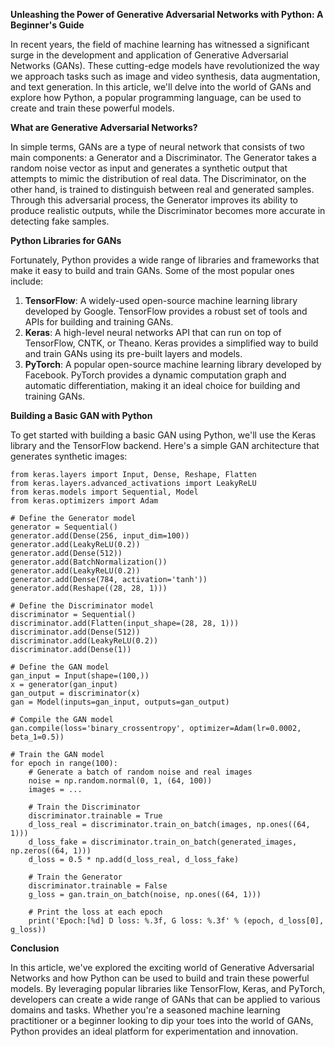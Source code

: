 **Unleashing the Power of Generative Adversarial Networks with Python: A Beginner's Guide**

In recent years, the field of machine learning has witnessed a significant surge in the development and application of Generative Adversarial Networks (GANs). These cutting-edge models have revolutionized the way we approach tasks such as image and video synthesis, data augmentation, and text generation. In this article, we'll delve into the world of GANs and explore how Python, a popular programming language, can be used to create and train these powerful models.

**What are Generative Adversarial Networks?**

In simple terms, GANs are a type of neural network that consists of two main components: a Generator and a Discriminator. The Generator takes a random noise vector as input and generates a synthetic output that attempts to mimic the distribution of real data. The Discriminator, on the other hand, is trained to distinguish between real and generated samples. Through this adversarial process, the Generator improves its ability to produce realistic outputs, while the Discriminator becomes more accurate in detecting fake samples.

**Python Libraries for GANs**

Fortunately, Python provides a wide range of libraries and frameworks that make it easy to build and train GANs. Some of the most popular ones include:

1. **TensorFlow**: A widely-used open-source machine learning library developed by Google. TensorFlow provides a robust set of tools and APIs for building and training GANs.
2. **Keras**: A high-level neural networks API that can run on top of TensorFlow, CNTK, or Theano. Keras provides a simplified way to build and train GANs using its pre-built layers and models.
3. **PyTorch**: A popular open-source machine learning library developed by Facebook. PyTorch provides a dynamic computation graph and automatic differentiation, making it an ideal choice for building and training GANs.

**Building a Basic GAN with Python**

To get started with building a basic GAN using Python, we'll use the Keras library and the TensorFlow backend. Here's a simple GAN architecture that generates synthetic images:

```
from keras.layers import Input, Dense, Reshape, Flatten
from keras.layers.advanced_activations import LeakyReLU
from keras.models import Sequential, Model
from keras.optimizers import Adam

# Define the Generator model
generator = Sequential()
generator.add(Dense(256, input_dim=100))
generator.add(LeakyReLU(0.2))
generator.add(Dense(512))
generator.add(BatchNormalization())
generator.add(LeakyReLU(0.2))
generator.add(Dense(784, activation='tanh'))
generator.add(Reshape((28, 28, 1)))

# Define the Discriminator model
discriminator = Sequential()
discriminator.add(Flatten(input_shape=(28, 28, 1)))
discriminator.add(Dense(512))
discriminator.add(LeakyReLU(0.2))
discriminator.add(Dense(1))

# Define the GAN model
gan_input = Input(shape=(100,))
x = generator(gan_input)
gan_output = discriminator(x)
gan = Model(inputs=gan_input, outputs=gan_output)

# Compile the GAN model
gan.compile(loss='binary_crossentropy', optimizer=Adam(lr=0.0002, beta_1=0.5))

# Train the GAN model
for epoch in range(100):
    # Generate a batch of random noise and real images
    noise = np.random.normal(0, 1, (64, 100))
    images = ...

    # Train the Discriminator
    discriminator.trainable = True
    d_loss_real = discriminator.train_on_batch(images, np.ones((64, 1)))
    d_loss_fake = discriminator.train_on_batch(generated_images, np.zeros((64, 1)))
    d_loss = 0.5 * np.add(d_loss_real, d_loss_fake)

    # Train the Generator
    discriminator.trainable = False
    g_loss = gan.train_on_batch(noise, np.ones((64, 1)))

    # Print the loss at each epoch
    print('Epoch:[%d] D loss: %.3f, G loss: %.3f' % (epoch, d_loss[0], g_loss))
```

**Conclusion**

In this article, we've explored the exciting world of Generative Adversarial Networks and how Python can be used to build and train these powerful models. By leveraging popular libraries like TensorFlow, Keras, and PyTorch, developers can create a wide range of GANs that can be applied to various domains and tasks. Whether you're a seasoned machine learning practitioner or a beginner looking to dip your toes into the world of GANs, Python provides an ideal platform for experimentation and innovation.